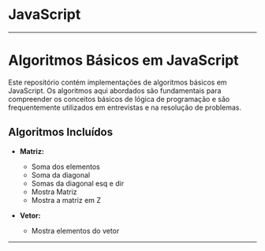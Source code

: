 # JavaScript 
---

# Algoritmos Básicos em JavaScript

Este repositório contém implementações de algoritmos básicos em JavaScript. Os algoritmos aqui abordados são fundamentais para compreender os conceitos básicos de lógica de programação e são frequentemente utilizados em entrevistas e na resolução de problemas.

## Algoritmos Incluídos


- **Matriz:**
  - Soma dos elementos
  - Soma da diagonal
  - Somas da diagonal esq e dir
  - Mostra Matriz
  - Mostra a matriz em Z 

- **Vetor:**
  - Mostra elementos do vetor

---
